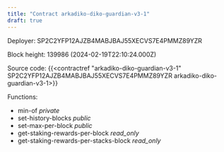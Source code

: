 ```yaml
---
title: "Contract arkadiko-diko-guardian-v3-1"
draft: true
---
```

Deployer: SP2C2YFP12AJZB4MABJBAJ55XECVS7E4PMMZ89YZR


 



Block height: 139986 (2024-02-19T22:10:24.000Z)

Source code: {{<contractref "arkadiko-diko-guardian-v3-1" SP2C2YFP12AJZB4MABJBAJ55XECVS7E4PMMZ89YZR arkadiko-diko-guardian-v3-1>}}

Functions:

* min-of _private_
* set-history-blocks _public_
* set-max-per-block _public_
* get-staking-rewards-per-block _read_only_
* get-staking-rewards-per-stacks-block _read_only_
